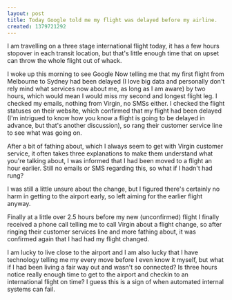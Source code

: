 ```yaml
---
layout: post
title: Today Google told me my flight was delayed before my airline.
created: 1379721292
---
```

<p class="p1"><span>I am travelling on a three stage international flight today, it has a few hours stopover in each transit location, but that&#39;s little enough time that on upset can throw the whole flight out of whack.</span><p class="p1"><span>I woke up this morning to see Google Now telling me that my first flight from Melbourne to Sydney had been delayed (I love big data and personally don&#39;t rely mind what services now about me, as long as I am aware) by two hours, which would mean I would miss my second and longest flight leg. I checked my emails, nothing from Virgin, no SMSs either. I checked the flight statuses on their website, which confirmed that my flight had been delayed (I&#39;m intrigued to know how you know a flight is going to be delayed in advance, but that&#39;s another discussion), so rang their customer service line to see what was going on.</span><p class="p1"><span>After a bit of fathing about, which I always seem to get with Virgin customer service, it often takes three explanations to make them understand what you&#39;re talking about, I was informed that I had been moved to a flight an hour earlier. Still no emails or SMS regarding this, so what if I hadn&#39;t had rung?</span><p class="p1"><span>I was still a little unsure about the change, but I figured there&#39;s certainly no harm in getting to the airport early, so left aiming for the earlier flight anyway.</span><p class="p1"><span>Finally at a little over 2.5 hours before my new (unconfirmed) flight I finally received a phone call telling me to call Virgin about a flight change, so after ringing their customer services line and more fathing about, it was confirmed again that I had had my flight changed.</span><p class="p1"><span>I am lucky to live close to the airport and I am also lucky that I have technology telling me my every move before I even know it myself, but what if I had been living a fair way out and wasn&#39;t so connected? Is three hours notice really enough time to get to the airport and checkin to an international flight on time? I guess this is a sign of when automated internal systems can fail.</span>
